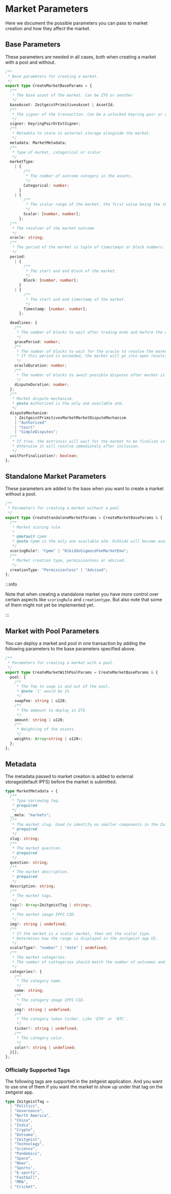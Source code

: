 # Market Parameters

Here we document the possible parameters you can pass to market creation and how
they affect the market.

## Base Parameters

These parameters are needed in all cases, both when creating a market with a
pool and without.

```ts
/**
 * Base parameters for creating a market.
 */
export type CreateMarketBaseParams = {
  /**
   * The base asset of the market. Can be ZTG or another
   */
  baseAsset: ZeitgeistPrimitivesAsset | AssetId;
  /**
   * The signer of the transaction. Can be a unlocked keyring pair or extension.
   */
  signer: KeyringPairOrExtSigner;
  /**
   * Metadata to store in external storage alongside the market.
   */
  metadata: MarketMetadata;
  /**
   * Type of market, categorical or scalar
   */
  marketType:
    | {
        /**
         * The number of outcome category in the assets.
         */
        Categorical: number;
      }
    | {
        /**
         * The scalar range of the market, the first value being the short bottom value and the second the ceiling long value.
         */
        Scalar: [number, number];
      };
  /**
   * The resolver of the market outcome
   */
  oracle: string;
  /**
   * The period of the market in tuple of timestamps or block numbers.
   */
  period:
    | {
        /**
         * The start and end block of the market.
         */
        Block: [number, number];
      }
    | {
        /**
         * The start and end timestamp of the market.
         */
        Timestamp: [number, number];
      };

  deadlines: {
    /**
     * The number of blocks to wait after trading ends and before the oracle can resolve the market.
     */
    gracePeriod: number;
    /**
     * The number of blocks to wait for the oracle to resolve the market.
     * If this period is exceeded, the market will go into open resolving where anyone can resolve the market.
     */
    oracleDuration: number;
    /**
     * The number of blocks to await possible disputes after market is resolved.
     */
    disputeDuration: number;
  };
  /**
   * Market dispute mechanism.
   * @note Authorized is the only one available atm.
   */
  disputeMechanism:
    | ZeitgeistPrimitivesMarketMarketDisputeMechanism
    | "Authorized"
    | "Court"
    | "SimpleDisputes";
  /**
   * If true, the extrinsic will wait for the market to be finalize in a block before resolving.
   * Otherwise it will resolve immediately after inclusion.
   */
  waitForFinalization?: boolean;
};
```

## Standalone Market Parameters

These parameters are added to the base when you want to create a market without
a pool.

```ts
/**
 * Parameters for creating a market without a pool
 */
export type CreateStandaloneMarketParams = CreateMarketBaseParams & {
  /**
   * Market scoring rule.
   *
   * @default Cpmm
   * @note Cpmm is the only one available atm. Rikkido will become available in a future update.
   */
  scoringRule?: "Cpmm" | "RikiddoSigmoidFeeMarketEma";
  /**
   * Market creation type, permissionless or advised.
   */
  creationType: "Permissionless" | "Advised";
};
```

:::info

Note that when creating a standalone market you have more control over certain
aspects like `scoringRule` and `creationtype`. But also note that some of them
might not yet be implemented yet.

:::

## Market with Pool Parameters

You can deploy a market and pool in one transaction by adding the following
parameters to the base parameters specified above.

```ts
/**
 * Parameters for creating a market with a pool.
 */
export type CreateMarketWithPoolParams = CreateMarketBaseParams & {
  pool: {
    /**
     * The fee to swap in and out of the pool.
     * @note '1' would be 1%
     */
    swapFee: string | u128;
    /**
     * The ammount to deploy in ZTG
     */
    amount: string | u128;
    /**
     * Weighting of the assets.
     */
    weights: Array<string | u128>;
  };
};
```

## Metadata

The metadata passed to market creation is added to external storage(default
IPFS) before the market is submitted.

```ts
type MarketMetadata = {
  /**
   * Type narrowing tag.
   * @required
   */
  __meta: "markets";
  /**
   * The market slug. Used to identify on smaller components in the Zeitgeist app UI.
   * @required
   */
  slug: string;
  /**
   * The market question.
   * @required
   */
  question: string;
  /**
   * The market description.
   * @required
   */
  description: string;
  /**
   * The market tags.
   */
  tags?: Array<ZeitgeistTag | string>;
  /**
   * The market image IPFS CID.
   */
  img?: string | undefined;
  /**
   * If the market is a scalar market, then set the scalar type.
   * Determines how the range is displayed in the zeitgeist app UI.
   */
  scalarType?: "number" | "date" | undefined;
  /**
   * The market categories.
   * The number of cattegories should match the number of outcomes and have the same soring order as the outcomes..
   */
  categories?: {
    /**
     * The category name.
     */
    name: string;
    /**
     * The category image IPFS CID.
     */
    img?: string | undefined;
    /**
     * The category token ticker. Like 'ETH' or 'BTC'.
     */
    ticker?: string | undefined;
    /**
     * The category color.
     */
    color?: string | undefined;
  }[];
};
```

### Officially Supported Tags

The following tags are supported in the zeitgeist application. And you want to
use one of them if you want the market to show up under that tag on the
zeitgeist app.

```ts
type ZeitgeistTag =
  | "Politics",
  | "Governance",
  | "North America",
  | "China",
  | "India",
  | "Crypto",
  | "Dotsama",
  | "Zeitgeist",
  | "Technology",
  | "Science",
  | "Pandemics",
  | "Space",
  | "News",
  | "Sports",
  | "E-sports",
  | "Football",
  | "MMA",
  | "Cricket",

```
